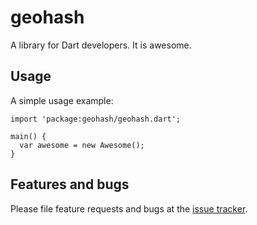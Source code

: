 # geohash

A library for Dart developers. It is awesome.

## Usage

A simple usage example:

    import 'package:geohash/geohash.dart';

    main() {
      var awesome = new Awesome();
    }

## Features and bugs

Please file feature requests and bugs at the [issue tracker][tracker].

[tracker]: http://example.com/issues/replaceme
